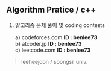 Algorithm Pratice / c++
------------------

1. 알고리즘 문제 풀이 및 coding contests

    a) codeforces.com       **ID : benlee73**  
    b) atcoder.jp           **ID : benlee73**  
    c) leetcode.com         **ID : benlee73**
  
>leeheejoon / soongsil univ.
